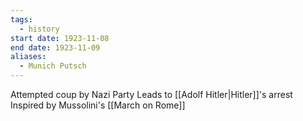 ```yaml
---
tags:
  - history
start date: 1923-11-08
end date: 1923-11-09
aliases:
  - Munich Putsch
---
```

Attempted coup by Nazi Party
Leads to [[Adolf Hitler|Hitler]]'s arrest
Inspired by Mussolini's [[March on Rome]]